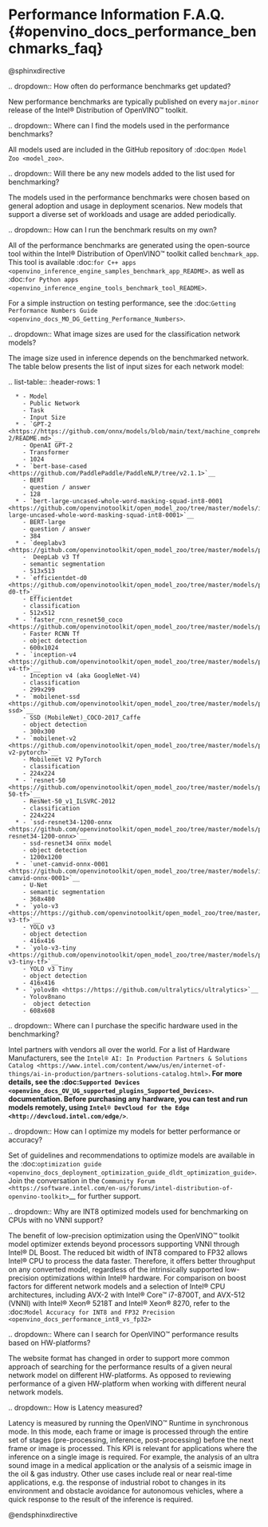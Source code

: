 # Performance Information F.A.Q. {#openvino_docs_performance_benchmarks_faq}


@sphinxdirective

.. dropdown:: How often do performance benchmarks get updated?

   New performance benchmarks are typically published on every
   ``major.minor`` release of the Intel® Distribution of OpenVINO™ toolkit.

.. dropdown:: Where can I find the models used in the performance benchmarks?

   All models used are included in the GitHub repository of :doc:`Open Model Zoo <model_zoo>`.

.. dropdown:: Will there be any new models added to the list used for benchmarking?

   The models used in the performance benchmarks were chosen based
   on general adoption and usage in deployment scenarios. New models that
   support a diverse set of workloads and usage are added periodically.

.. dropdown:: How can I run the benchmark results on my own?

   All of the performance benchmarks are generated using the
   open-source tool within the Intel® Distribution of OpenVINO™ toolkit
   called ``benchmark_app``. This tool is available 
   :doc:`for C++ apps <openvino_inference_engine_samples_benchmark_app_README>`.
   as well as 
   :doc:`for Python apps <openvino_inference_engine_tools_benchmark_tool_README>`.

   For a simple instruction on testing performance, see the :doc:`Getting Performance Numbers Guide <openvino_docs_MO_DG_Getting_Performance_Numbers>`.

.. dropdown:: What image sizes are used for the classification network models?

   The image size used in inference depends on the benchmarked
   network. The table below presents the list of input sizes for each
   network model:

   .. list-table::
      :header-rows: 1

      * - Model
        - Public Network
        - Task
        - Input Size
      * - `GPT-2 <https://https://github.com/onnx/models/blob/main/text/machine_comprehension/gpt-2/README.md>`__
        - OpenAI GPT-2
        - Transformer
        - 1024
      * - `bert-base-cased <https://github.com/PaddlePaddle/PaddleNLP/tree/v2.1.1>`__
        - BERT
        - question / answer
        - 128
      * - `bert-large-uncased-whole-word-masking-squad-int8-0001 <https://github.com/openvinotoolkit/open_model_zoo/tree/master/models/intel/bert-large-uncased-whole-word-masking-squad-int8-0001>`__
        - BERT-large
        - question / answer
        - 384
      * - `deeplabv3 <https://github.com/openvinotoolkit/open_model_zoo/tree/master/models/public/deeplabv3>`__
        -  DeepLab v3 Tf
        - semantic segmentation
        - 513x513
      * - `efficientdet-d0 <https://github.com/openvinotoolkit/open_model_zoo/tree/master/models/public/efficientdet-d0-tf>`__
        - Efficientdet
        - classification
        - 512x512
      * - `faster_rcnn_resnet50_coco <https://github.com/openvinotoolkit/open_model_zoo/tree/master/models/public/faster_rcnn_resnet50_coco>`__
        - Faster RCNN Tf
        - object detection
        - 600x1024
      * - `inception-v4 <https://github.com/openvinotoolkit/open_model_zoo/tree/master/models/public/googlenet-v4-tf>`__
        - Inception v4 (aka GoogleNet-V4)
        - classification
        - 299x299
      * - `mobilenet-ssd <https://github.com/openvinotoolkit/open_model_zoo/tree/master/models/public/mobilenet-ssd>`__
        - SSD (MobileNet)_COCO-2017_Caffe
        - object detection
        - 300x300
      * - `mobilenet-v2 <https://github.com/openvinotoolkit/open_model_zoo/tree/master/models/public/mobilenet-v2-pytorch>`__
        - Mobilenet V2 PyTorch
        - classification
        - 224x224
      * - `resnet-50 <https://github.com/openvinotoolkit/open_model_zoo/tree/master/models/public/resnet-50-tf>`__
        - ResNet-50_v1_ILSVRC-2012
        - classification
        - 224x224
      * - `ssd-resnet34-1200-onnx <https://github.com/openvinotoolkit/open_model_zoo/tree/master/models/public/ssd-resnet34-1200-onnx>`__
        - ssd-resnet34 onnx model
        - object detection
        - 1200x1200      
      * - `unet-camvid-onnx-0001 <https://github.com/openvinotoolkit/open_model_zoo/tree/master/models/intel/unet-camvid-onnx-0001>`__
        - U-Net
        - semantic segmentation
        - 368x480     
      * - `yolo-v3 <https://https://github.com/openvinotoolkit/open_model_zoo/tree/master/models/public/yolo-v3-tf>`__
        - YOLO v3 
        - object detection
        - 416x416      
      * - `yolo-v3-tiny <https://github.com/openvinotoolkit/open_model_zoo/tree/master/models/public/yolo-v3-tiny-tf>`__
        - YOLO v3 Tiny
        - object detection
        - 416x416      
      * - `yolov8n <https://https://github.com/ultralytics/ultralytics>`__
        - Yolov8nano 
        -  object detection
        - 608x608


.. dropdown:: Where can I purchase the specific hardware used in the benchmarking?

   Intel partners with vendors all over the world. For a list of Hardware Manufacturers, see the 
   `Intel® AI: In Production Partners & Solutions Catalog <https://www.intel.com/content/www/us/en/internet-of-things/ai-in-production/partners-solutions-catalog.html>`__. 
   For more details, see the :doc:`Supported Devices <openvino_docs_OV_UG_supported_plugins_Supported_Devices>`.
   documentation. Before purchasing any hardware, you can test and run
   models remotely, using `Intel® DevCloud for the Edge <http://devcloud.intel.com/edge/>`__.

.. dropdown:: How can I optimize my models for better performance or accuracy?

   Set of guidelines and recommendations to optimize models are available in the 
   :doc:`optimization guide <openvino_docs_deployment_optimization_guide_dldt_optimization_guide>`.
   Join the conversation in the `Community Forum <https://software.intel.com/en-us/forums/intel-distribution-of-openvino-toolkit>`__ for further support.

.. dropdown:: Why are INT8 optimized models used for benchmarking on CPUs with no VNNI support?

   The benefit of low-precision optimization using the OpenVINO™
   toolkit model optimizer extends beyond processors supporting VNNI
   through Intel® DL Boost. The reduced bit width of INT8 compared to FP32
   allows Intel® CPU to process the data faster. Therefore, it offers
   better throughput on any converted model, regardless of the
   intrinsically supported low-precision optimizations within Intel®
   hardware. For comparison on boost factors for different network models
   and a selection of Intel® CPU architectures, including AVX-2 with Intel®
   Core™ i7-8700T, and AVX-512 (VNNI) with Intel® Xeon® 5218T and Intel®
   Xeon® 8270, refer to the :doc:`Model Accuracy for INT8 and FP32 Precision <openvino_docs_performance_int8_vs_fp32>`

.. dropdown:: Where can I search for OpenVINO™ performance results based on HW-platforms?

   The website format has changed in order to support more common
   approach of searching for the performance results of a given neural
   network model on different HW-platforms. As opposed to reviewing
   performance of a given HW-platform when working with different neural
   network models.

.. dropdown:: How is Latency measured?

   Latency is measured by running the OpenVINO™ Runtime in
   synchronous mode. In this mode, each frame or image is processed through
   the entire set of stages (pre-processing, inference, post-processing)
   before the next frame or image is processed. This KPI is relevant for
   applications where the inference on a single image is required. For
   example, the analysis of an ultra sound image in a medical application
   or the analysis of a seismic image in the oil & gas industry. Other use
   cases include real or near real-time applications, e.g. the response of
   industrial robot to changes in its environment and obstacle avoidance
   for autonomous vehicles, where a quick response to the result of the
   inference is required.


@endsphinxdirective